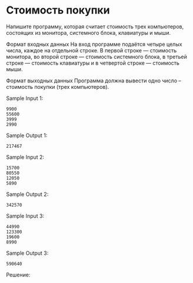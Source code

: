 # Стоимость покупки

Напишите программу, которая считает стоимость трех компьютеров, состоящих из монитора, системного блока, клавиатуры и мыши.

Формат входных данных
На вход программе подаётся четыре целых числа, каждое на отдельной строке. В первой строке — стоимость монитора, во второй строке — стоимость системного блока, в третьей строке — стоимость клавиатуры и в четвертой строке — стоимость мыши.

Формат выходных данных
Программа должна вывести одно число – стоимость покупки (трех компьютеров).

Sample Input 1:
```
9900
55600
3999
2990
```

Sample Output 1:
```
217467
```

Sample Input 2:
```
15700
80550
12050
5890
```

Sample Output 2:
```
342570
```

Sample Input 3:
```
44990
123300
19600
8990
```

Sample Output 3:
```
590640
```

Решение:
```

```

